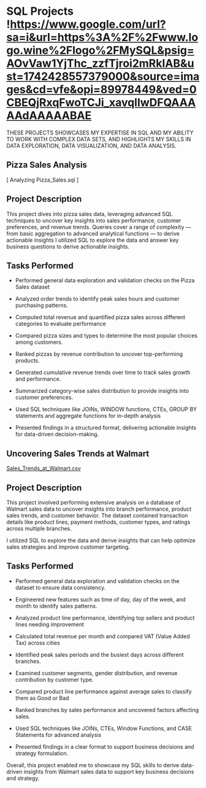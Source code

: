 # SQL Projects !https://www.google.com/url?sa=i&url=https%3A%2F%2Fwww.logo.wine%2Flogo%2FMySQL&psig=AOvVaw1YjThc_zzfTjroi2mRkIAB&ust=1742428557379000&source=images&cd=vfe&opi=89978449&ved=0CBEQjRxqFwoTCJi_xavqlIwDFQAAAAAdAAAAABAE


THESE PROJECTS SHOWCASES MY EXPERTISE IN SQL AND MY ABILITY TO WORK WITH COMPLEX DATA SETS, AND HIGHLIGHTS MY SKILLS IN DATA EXPLORATION, DATA VISUALIZATION, AND DATA ANALYSIS.

## Pizza Sales Analysis

 [ Analyzing Pizza_Sales.sql ]

## Project Description

This project dives into pizza sales data, leveraging advanced SQL techniques to uncover key insights into sales performance, customer preferences, and revenue trends. Queries cover a range of complexity — from basic aggregation to advanced analytical functions — to derive actionable insights
I utilized SQL to explore the data and answer key business questions to derive actionable insights.

## Tasks Performed

- Performed general data exploration and validation checks on the Pizza Sales dataset

- Analyzed order trends to identify peak sales hours and customer purchasing patterns.

- Computed total revenue and quantified pizza sales across different categories to evaluate performance

- Compared pizza sizes and types to determine the most popular choices among customers.

- Ranked pizzas by revenue contribution to uncover top-performing products.

- Generated cumulative revenue trends over time to track sales growth and performance.

- Summarized category-wise sales distribution to provide insights into customer preferences.

- Used SQL techniques like JOINs, WINDOW functions, CTEs, GROUP BY statements and aggregate functions for in-depth analysis 

- Presented findings in a structured format, delivering actionable insights for data-driven decision-making.


## Uncovering Sales Trends at Walmart

 [Sales_Trends_at_Walmart.csv]( Sales_Trends_at_Walmart.sql) 


## Project Description

This project involved performing extensive analysis on a database of Walmart sales data to uncover insights into branch performance, product sales trends, and customer behavior. The dataset contained transaction details like product lines, payment methods, customer types, and ratings across multiple branches.

I utilized SQL to explore the data and derive insights that can help optimize sales strategies and improve customer targeting.

## Tasks Performed

- Performed general data exploration and validation checks on the dataset to ensure data consistency.

- Engineered new features such as time of day, day of the week, and month to identify sales patterns.

- Analyzed product line performance, identifying top sellers and product lines needing improvement

- Calculated total revenue per month and compared VAT (Value Added Tax) across cities

- Identified peak sales periods and the busiest days across different branches.

- Examined customer segments, gender distribution, and revenue contribution by customer type.

- Compared product line performance against average sales to classify them as Good or Bad

- Ranked branches by sales performance and uncovered factors affecting sales.

- Used SQL techniques like JOINs, CTEs, Window Functions, and CASE Statements for advanced analysis

- Presented findings in a clear format to support business decisions and strategy formulation.

Overall, this project enabled me to showcase my SQL skills to derive data-driven insights from Walmart sales data to support key business decisions and strategy.


